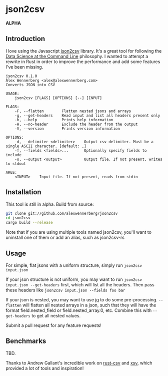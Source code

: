 # json2csv

**ALPHA**

## Introduction

I love using the Javascript [json2csv](https://github.com/zemirco/json2csv) library. It's a great tool for following the [Data Science at the Command Line](https://www.datascienceatthecommandline.com/) philosophy. I wanted to attempt a rewrite in Rust in order to improve the performance and add some features I've been missing.

```
json2csv 0.1.0
Alex Wennerberg <alex@alexwennerberg.com>
Converts JSON into CSV

USAGE:
    json2csv [FLAGS] [OPTIONS] [--] [INPUT]

FLAGS:
    -F, --flatten        Flatten nested jsons and arrays
    -g, --get-headers    Read input and list all headers present only
    -h, --help           Prints help information
    -H, --no-header      Exclude the header from the output
    -V, --version        Prints version information

OPTIONS:
    -d, --delimiter <delimiter>    Output csv delimiter. Must be a single ASCII character. [default: ,]
    -f, --fields <fields>...       Optionally specify fields to include
    -o, --output <output>          Output file. If not present, writes to stdout

ARGS:
    <INPUT>    Input file. If not present, reads from stdin
```

## Installation

This tool is still in alpha. Build from source:

```bash
git clone git://github.com/alexwennerberg/json2csv
cd json2csv
cargo build --release
```

Note that if you are using multiple tools named json2csv, you'll want to uninstall one of them or add an alias, such as json2csv-rs

## Usage

For simple, flat jsons with a uniform structure, simply run `json2csv input.json`

If your json structure is not uniform, you may want to run `json2csv input.json --get-headers` first, which will list all the headers. Then pass these headers like `json2csv input.json --fields foo bar`

If your json is nested, you may want to use [jq](https://stedolan.github.io/jq/) to do some pre-processing. `--flatten` will flatten all nested arrays in a json, such that they will have the format field.nested_field or field.nested_array.0, etc. Combine this with `--get-headers` to get all nested values.

Submit a pull request for any feature requests!

## Benchmarks

TBD.

Thanks to Andrew Gallant's incredible work on [rust-csv](https://github.com/BurntSushi/rust-csv) and [xsv](https://github.com/BurntSushi/xsv), which provided a lot of tools and inspiration!

